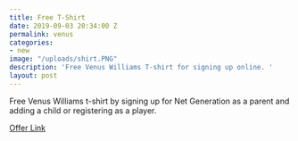 ```yaml
---
title: Free T-Shirt
date: 2019-09-03 20:34:00 Z
permalink: venus
categories:
- new
image: "/uploads/shirt.PNG"
description: 'Free Venus Williams T-shirt for signing up online. '
layout: post
---
```


Free Venus Williams t-shirt by signing up for Net Generation as a parent and adding a child or registering as a player. 
 
[Offer Link](https://netgeneration.usta.com/us-en/home.html)